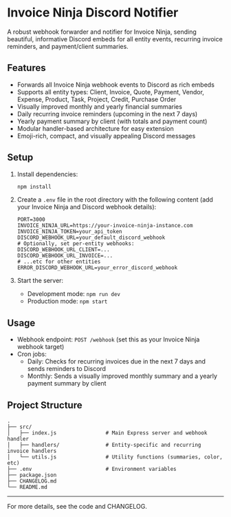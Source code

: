 # Invoice Ninja Discord Notifier

A robust webhook forwarder and notifier for Invoice Ninja, sending beautiful, informative Discord embeds for all entity events, recurring invoice reminders, and payment/client summaries.

## Features

- Forwards all Invoice Ninja webhook events to Discord as rich embeds
- Supports all entity types: Client, Invoice, Quote, Payment, Vendor, Expense, Product, Task, Project, Credit, Purchase Order
- Visually improved monthly and yearly financial summaries
- Daily recurring invoice reminders (upcoming in the next 7 days)
- Yearly payment summary by client (with totals and payment count)
- Modular handler-based architecture for easy extension
- Emoji-rich, compact, and visually appealing Discord messages

## Setup

1. Install dependencies:
   ```bash
   npm install
   ```

2. Create a `.env` file in the root directory with the following content (add your Invoice Ninja and Discord webhook details):
   ```
   PORT=3000
   INVOICE_NINJA_URL=https://your-invoice-ninja-instance.com
   INVOICE_NINJA_TOKEN=your_api_token
   DISCORD_WEBHOOK_URL=your_default_discord_webhook
   # Optionally, set per-entity webhooks:
   DISCORD_WEBHOOK_URL_CLIENT=...
   DISCORD_WEBHOOK_URL_INVOICE=...
   # ...etc for other entities
   ERROR_DISCORD_WEBHOOK_URL=your_error_discord_webhook
   ```

3. Start the server:
   - Development mode: `npm run dev`
   - Production mode: `npm start`

## Usage

- Webhook endpoint: `POST /webhook` (set this as your Invoice Ninja webhook target)
- Cron jobs:
  - Daily: Checks for recurring invoices due in the next 7 days and sends reminders to Discord
  - Monthly: Sends a visually improved monthly summary and a yearly payment summary by client

## Project Structure

```
.
├── src/
│   ├── index.js                # Main Express server and webhook handler
│   ├── handlers/               # Entity-specific and recurring invoice handlers
│   └── utils.js                # Utility functions (summaries, color, etc)
├── .env                        # Environment variables
├── package.json
├── CHANGELOG.md
└── README.md
```

---

For more details, see the code and CHANGELOG.
